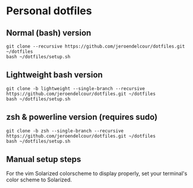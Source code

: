 # Personal dotfiles

## Normal (bash) version

```
git clone --recursive https://github.com/jeroendelcour/dotfiles.git ~/dotfiles
bash ~/dotfiles/setup.sh
```

## Lightweight bash version

```
git clone -b lightweight --single-branch --recursive https://github.com/jeroendelcour/dotfiles.git ~/dotfiles
bash ~/dotfiles/setup.sh
```

## zsh & powerline version (requires sudo)

```
git clone -b zsh --single-branch --recursive https://github.com/jeroendelcour/dotfiles.git ~/dotfiles
bash ~/dotfiles/setup.sh
```

## Manual setup steps

For the vim Solarized colorscheme to display properly, set your terminal's color scheme to Solarized.
